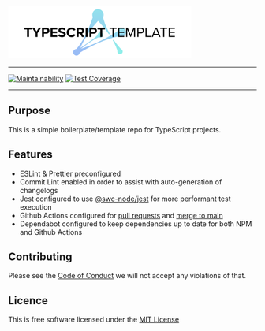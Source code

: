 ![TYPESCRIPT TEMPLATE](./.github/assets/ts-template.svg)

---

[![Maintainability](https://api.codeclimate.com/v1/badges/3b569a396bc7f9fde3dd/maintainability)](https://codeclimate.com/github/ALLCAPSDEV/gcp-http-wrapper-app/maintainability) [![Test Coverage](https://api.codeclimate.com/v1/badges/3b569a396bc7f9fde3dd/test_coverage)](https://codeclimate.com/github/ALLCAPSDEV/gcp-http-wrapper-app/test_coverage)

---

## Purpose

This is a simple boilerplate/template repo for TypeScript projects.

## Features

- ESLint & Prettier preconfigured
- Commit Lint enabled in order to assist with auto-generation of changelogs
- Jest configured to use [@swc-node/jest](https://www.npmjs.com/package/@swc-node/jest) for more performant test execution
- Github Actions configured for [pull requests](./.github/workflows/pull-request.yml) and [merge to main](./.github/workflows/push_to_main.yml)
- Dependabot configured to keep dependencies up to date for both NPM and Github Actions

## Contributing

Please see the [Code of Conduct](./CODE_OF_CONDUCT.md) we will not accept any violations of that.

## Licence

This is free software licensed under the [MIT License](./LICENSE)
